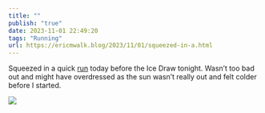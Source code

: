```yaml
---
title: ""
publish: "true"
date: 2023-11-01 22:49:20
tags: "Running"
url: https://ericmwalk.blog/2023/11/01/squeezed-in-a.html
---
```


Squeezed in a quick [run](https://strava.com/activities/10144527564) today before the Ice Draw tonight. Wasn’t too bad out and might have overdressed as the sun wasn’t really out and felt colder before I started.

![](https://ericmwalk.blog/uploads/2023/b77a4fa4-d8a2-4c91-96ca-f8749c68bc68.jpg)